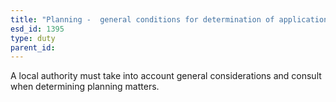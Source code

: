 ```yaml
---
title: "Planning -  general conditions for determination of applications"
esd_id: 1395
type: duty
parent_id:  
---
```


A local authority must take into account general considerations and consult when determining planning matters.

